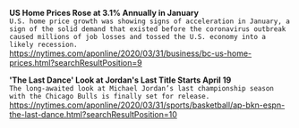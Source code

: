 **US Home Prices Rose at 3.1% Annually in January**\
`U.S. home price growth was showing signs of acceleration in January, a sign of the solid demand that existed before the coronavirus outbreak caused millions of job losses and tossed the U.S. economy into a likely recession. `\
https://nytimes.com/aponline/2020/03/31/business/bc-us-home-prices.html?searchResultPosition=9

**'The Last Dance' Look at Jordan's Last Title Starts April 19**\
`The long-awaited look at Michael Jordan’s last championship season with the Chicago Bulls is finally set for release.`\
https://nytimes.com/aponline/2020/03/31/sports/basketball/ap-bkn-espn-the-last-dance.html?searchResultPosition=10

